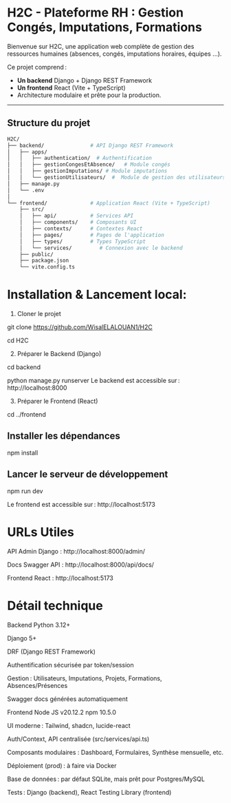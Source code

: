 #  H2C - Plateforme RH : Gestion Congés, Imputations, Formations

Bienvenue sur H2C, une application web complète de gestion des ressources humaines (absences, congés, imputations horaires, équipes ...).

Ce projet comprend :
- **Un backend** Django + Django REST Framework
- **Un frontend** React (Vite + TypeScript)
- Architecture modulaire et prête pour la production.

---

##  Structure du projet

```bash
H2C/
├── backend/               # API Django REST Framework
│   ├── apps/
│   │   ├── authentication/  # Authentification
│   │   ├── gestionCongesEtAbsence/   # Module congés
│   │   ├── gestionImputations/ # Module imputations
│   │   └── gestionUtilisateurs/  #  Module de gestion des utilisateurs/equipes
│   ├── manage.py
│   └── .env
│
└── frontend/              # Application React (Vite + TypeScript)
    ├── src/
    │   ├── api/           # Services API
    │   ├── components/    # Composants UI
    │   ├── contexts/      # Contextes React
    │   ├── pages/         # Pages de l'application
    │   ├── types/         # Types TypeScript
    │   └── services/         # Connexion avec le backend
    ├── public/
    ├── package.json
    └── vite.config.ts

```



# Installation & Lancement local:





1. Cloner le projet

git clone https://github.com/WisalELALOUAN1/H2C


cd H2C

2. Préparer le Backend (Django)

cd backend


python manage.py runserver
Le backend est accessible sur : http://localhost:8000

3. Préparer le Frontend (React)

cd ../frontend

## Installer les dépendances
npm install

## Lancer le serveur de développement
npm run dev

Le frontend est accessible sur : http://localhost:5173

#  URLs Utiles
API Admin Django : http://localhost:8000/admin/

Docs Swagger API : http://localhost:8000/api/docs/

Frontend React : http://localhost:5173


#  Détail technique
Backend
Python 3.12+

Django 5+

DRF (Django REST Framework)

Authentification sécurisée par token/session

Gestion : Utilisateurs, Imputations, Projets, Formations, Absences/Présences

Swagger docs générées automatiquement

Frontend
Node JS v20.12.2
npm 10.5.0



UI moderne : Tailwind, shadcn, lucide-react

Auth/Context, API centralisée (src/services/api.ts)

Composants modulaires : Dashboard, Formulaires, Synthèse mensuelle, etc.


Déploiement (prod) : à faire via Docker

Base de données : par défaut SQLite, mais prêt pour Postgres/MySQL

Tests : Django (backend), React Testing Library (frontend)








 
